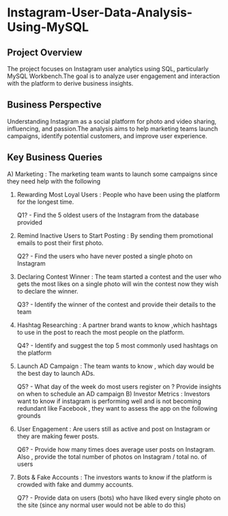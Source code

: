 # Instagram-User-Data-Analysis-Using-MySQL

## Project Overview
The project focuses on Instagram user analytics using SQL, particularly MySQL Workbench.The goal is to analyze user engagement and interaction with the platform to derive business insights.

## Business Perspective
Understanding Instagram as a social platform for photo and video sharing, influencing, and passion.The analysis aims to help marketing teams launch campaigns, identify potential customers, and improve user experience.

## Key Business Queries
A) Marketing : The marketing team wants to launch some campaigns since they need help with the following 
1. Rewarding Most Loyal Users : People who have been using the platform for the longest time.

   Q1? - Find the 5 oldest users of the Instagram from the database provided
2. Remind Inactive Users to Start Posting : By sending them promotional emails to post their first photo.

   Q2? - Find the users who have never posted a single photo on Instagram
3. Declaring Contest Winner : The team started a contest and the user who gets the most likes on a single photo will win the contest now they wish to declare the winner.

   Q3? - Identify the winner of the contest and provide their details to the team 
4. Hashtag Researching : A partner brand wants to know ,which hashtags to use in the post to reach the most people on the platform.
 
   Q4? - Identify and suggest the top 5 most commonly used hashtags on the platform 
5. Launch AD Campaign : The team wants to know , which day would be the best day to launch ADs.

   Q5? - What day of the week do most users register on ? Provide insights on when to schedule an AD campaign
B) Investor Metrics : Investors want to know if instagram is performing well and is not becoming redundant like Facebook , they want to assess the app on the following grounds
6. User Engagement : Are users still as active and post on Instagram or they are making fewer posts.

   Q6? - Provide how many times does average user posts on Instagram. Also , provide the total number of photos on Instagram /  total no. of users
7. Bots & Fake Accounts : The investors wants to know if the platform is crowded with fake and dummy accounts.

   Q7? - Provide data on users (bots) who have liked every single photo on the site (since any normal user would not be able to do this)

